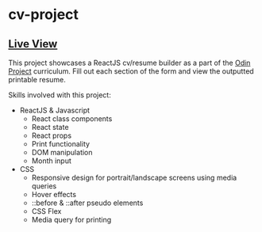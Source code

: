 # cv-project

## [Live View](https://snaeem3.github.io/cv-project)

This project showcases a ReactJS cv/resume builder as a part of the [Odin Project](https://www.theodinproject.com/lessons/node-path-javascript-cv-application) curriculum. Fill out each section of the form and view the outputted printable resume.

Skills involved with this project:

- ReactJS & Javascript
  - React class components
  - React state
  - React props
  - Print functionality
  - DOM manipulation
  - Month input
- CSS
  - Responsive design for portrait/landscape screens using media queries
  - Hover effects
  - ::before & ::after pseudo elements
  - CSS Flex
  - Media query for printing

